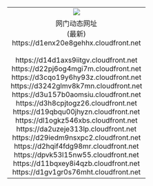 ﻿<table>
  <tr></tr>
  <tr><td colspan=2 align=center><img src="https://d1enx20e8gehhx.cloudfront.net/Up/oGate.jpg" /></td></tr>
  <tr><td colspan=2 align=center>网门动态网址<br/>(最新)
<br>https://d1enx20e8gehhx.cloudfront.net
<br/>
<br>https://d14d1axs9iitgv.cloudfront.net
<br>https://d22pj6og4mgi7m.cloudfront.net
<br>https://d3cqo19y6hy93z.cloudfront.net
<br>https://d3242glmv8k7mn.cloudfront.net
<br>https://d3u157b0aomsiu.cloudfront.net
<br>https://d3h8cpjtogz26.cloudfront.net
<br>https://d19qbqu00jhyzn.cloudfront.net
<br>https://dl1ogkz546xbs.cloudfront.net
<br>https://da2uzeje313lp.cloudfront.net
<br>https://d29iedm9nsxpc2.cloudfront.net
<br>https://d2hqif4fdg98mr.cloudfront.net
<br>https://dpvk53l15nw55.cloudfront.net
<br>https://d11bqxey8i4qzb.cloudfront.net
<br>https://d1gv1gr0s76mht.cloudfront.net
    </td>
  </tr>
</table>
